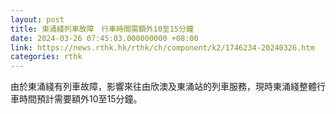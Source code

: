 ```yaml
---
layout: post
title: 東涌綫列車故障　行車時間需額外10至15分鐘
date: 2024-03-26 07:45:03.000000000 +08:00
link: https://news.rthk.hk/rthk/ch/component/k2/1746234-20240326.htm
categories: rthk
---
```


由於東涌綫有列車故障，影響來往由欣澳及東涌站的列車服務，現時東涌綫整體行車時間預計需要額外10至15分鐘。
